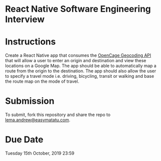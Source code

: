 # React Native Software Engineering Interview

# Instructions

Create a React Native app that consumes the [OpenCage Geocoding API](https://opencagedata.com/api) that will allow a user to enter an
origin and destination and view these locations on a Google Map. The app should be able to automatically map a route from the origin 
to the destination. The app should also allow the user to specify a travel mode i.e. driving, bicycling, transit or walking and base 
the route map on the mode of travel.

# Submission

To submit, fork this repository and share the repo to lema.andrew@easymatatu.com.

# Due Date
Tuesday 15th October, 2019 23:59
